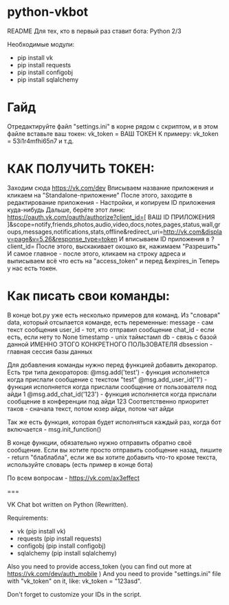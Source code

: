 python-vkbot
============

README
Для тех, кто в первый раз ставит бота:
Python 2/3

Необходимые модули:
- pip install vk
- pip install requests
- pip install configobj
- pip install sqlalchemy


Гайд
===


Отредактируйте файл "settings.ini" в корне рядом с скриптом, и в этом файле вставьте ваш токен:
vk_token = ВАШ ТОКЕН
К примеру: 
vk_token = 53i1r4mfhi65n7
и т.д.

КАК ПОЛУЧИТЬ ТОКЕН:
=
Заходим сюда https://vk.com/dev
Вписываем название приложения и кликаем на "Standalone-приложение"
После этого, заходите в редактирование приложения - Настройки, и копируем ID приложения куда-нибудь
Дальше, берёте этот линк:
https://oauth.vk.com/oauth/authorize?client_id=[ ВАШ ID ПРИЛОЖЕНИЯ ]&scope=notify,friends,photos,audio,video,docs,notes,pages,status,wall,groups,messages,notifications,stats,offline&redirect_uri=http://vk.com&display=page&v=5.26&response_type=token
И вписываем ID приложения в ?client_id=
После этого, выскакивает окошко вк, нажимаем "Разрешить"
И самое главное - после этого, кликаем на строку адреса и выписываем всё что есть на "access_token" и перед &expires_in
Теперь у нас есть токен.


Как писать свои команды:
=

В конце bot.py уже есть несколько примеров для команд. Из "словаря" data, который отсылается команде, есть переменные:
message - сам текст сообщения
user_id - тот, кто отправил сообщение
chat_id - если есть, если нету то None
timestamp - unix таймстамп
db - связь с базой данной ИМЕННО ЭТОГО КОНКРЕТНОГО ПОЛЬЗОВАТЕЛЯ
dbsession - главная сессия базы данных

Для добавления команды нужно перед функцией добавить декоратор. Есть три типа декораторов:
@msg.add('test') - функция исполняется когда прислали сообщение с текстом "test"
@msg.add_user_id('1') - функция исполняется когда прислали сообщение от пользователя под айди 1
@msg.add_chat_id('123') - функция исполняется когда прислали сообщение в конференции под айди 123
Соответственно приоритет таков - сначала текст, потом юзер айди, потом чат айди

Так же есть функция, которая будет исполняться каждый раз, когда бот включается - msg.init_function()

В конце функции, обязательно нужно отправить обратно своё сообщение. Если вы хотите просто отправить сообщение назад, пишите - return "блаблабла", если же вы хотите добавить что-то кроме текста, используйте словарь (есть пример в конце бота)

По всем вопросам - https://vk.com/ax3effect


===


VK Chat bot written on Python (Rewritten).

Requirements:

* vk (pip install vk)
* requests (pip install requests)
* configobj (pip install configobj)
* sqlalchemy (pip install sqlalchemy)

Also you need to provide access_token (you can find out more at https://vk.com/dev/auth_mobile )
And you need to provide "settings.ini" file with "vk_token" on it, like:
vk_token = "123asd".

Don't forget to customize your IDs in the script.

